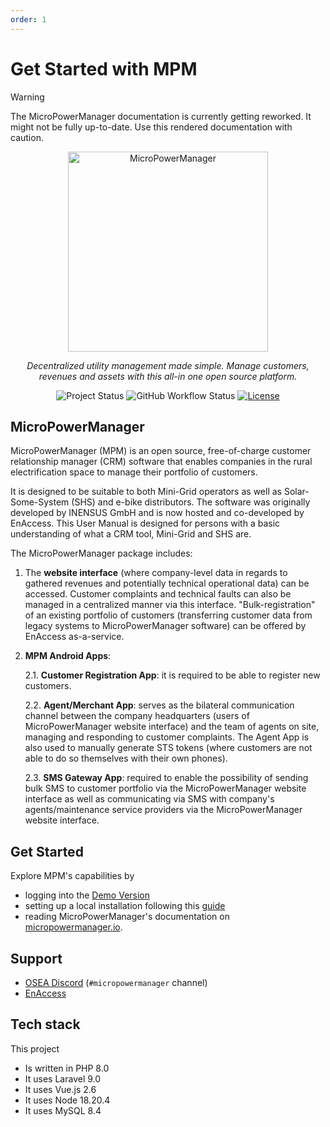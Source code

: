 ```yaml
---
order: 1
---
```


# Get Started with MPM

> [!WARNING]
> The MicroPowerManager documentation is currently getting reworked.
> It might not be fully up-to-date.
> Use this rendered documentation with caution.

<p align="center">
  <a href="https://github.com/EnAccess/micropowermanager">
    <img
      src="/mpmlogo_stylized.svg"
      alt="MicroPowerManager"
      width="320"
    >
  </a>
</p>
<p align="center">
    <em>Decentralized utility management made simple. Manage customers, revenues and assets with this all-in one open source platform.</em>
</p>
<p align="center">
  <img
    alt="Project Status"
    src="https://img.shields.io/badge/Project%20Status-stable-green"
  >
  <img
    alt="GitHub Workflow Status"
    src="https://img.shields.io/github/actions/workflow/status/EnAccess/micropowermanager/check-generic.yaml"
  >
  <a href="https://github.com/EnAccess/micropowermanager/blob/main/LICENSE" target="_blank">
    <img
      alt="License"
      src="https://img.shields.io/github/license/EnAccess/micropowermanager"
    >
  </a>
</p>

## MicroPowerManager

MicroPowerManager (MPM) is an open source, free-of-charge customer relationship manager (CRM) software that enables companies in the rural electrification space to manage their portfolio of customers.

It is designed to be suitable to both Mini-Grid operators as well as Solar-Some-System (SHS) and e-bike distributors.
The software was originally developed by INENSUS GmbH and is now hosted and co-developed by EnAccess.
This User Manual is designed for persons with a basic understanding of what a CRM tool, Mini-Grid and SHS are.

The MicroPowerManager package includes:

1. The **website interface** (where company-level data in regards to gathered revenues and potentially technical operational data) can be accessed.
   Customer complaints and technical faults can also be managed in a centralized manner via this interface.
   "Bulk-registration" of an existing portfolio of customers (transferring customer data from legacy systems to MicroPowerManager software) can be offered by EnAccess as-a-service.

2. **MPM Android Apps**:

   2.1. **Customer Registration App**: it is required to be able to register new customers.

   2.2. **Agent/Merchant App**: serves as the bilateral communication channel between the company headquarters (users of MicroPowerManager website interface) and the team of agents on site, managing and responding to customer complaints.
   The Agent App is also used to manually generate STS tokens (where customers are not able to do so themselves with their own phones).

   2.3. **SMS Gateway App**: required to enable the possibility of sending bulk SMS to customer portfolio via the MicroPowerManager website interface as well as communicating via SMS with company's agents/maintenance service providers via the MicroPowerManager website interface.

## Get Started

Explore MPM's capabilities by

- logging into the [Demo Version](https://demo.micropowermanager.io/#/login)
- setting up a local installation following this [guide](https://micropowermanager.io/development/development-environment.html)
- reading MicroPowerManager's documentation on [micropowermanager.io](https://micropowermanager.io/).

## Support

- [OSEA Discord](https://discord.osea-community.org/) (`#micropowermanager` channel)
- [EnAccess](https://enaccess.org/)

## Tech stack

This project

- Is written in PHP 8.0
- It uses Laravel 9.0
- It uses Vue.js 2.6
- It uses Node 18.20.4
- It uses MySQL 8.4
